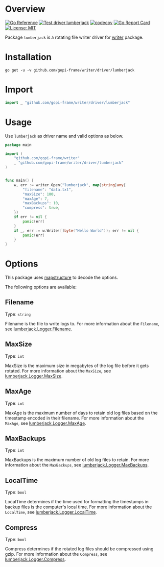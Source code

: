 # Overview
[![Go Reference](https://pkg.go.dev/badge/github.com/gopi-frame/writer/driver/lumberjack.svg)](https://pkg.go.dev/github.com/gopi-frame/writer/driver/lumberjack)
[![Test driver lumberjack](https://github.com/gopi-frame/writer/actions/workflows/driver.lumberjack.yml/badge.svg)](https://github.com/gopi-frame/writer/actions/workflows/driver.lumberjack.yml)
[![codecov](https://codecov.io/gh/gopi-frame/writer/graph/badge.svg?token=9JTZR812XD&flag=lumberjack)](https://codecov.io/gh/gopi-frame/writer?flags[0]=lumberjack)
[![Go Report Card](https://goreportcard.com/badge/github.com/gopi-frame/writer/driver/lumberjack)](https://goreportcard.com/report/github.com/gopi-frame/writer/driver/lumberjack)
[![License: MIT](https://img.shields.io/badge/License-MIT-green.svg)](https://opensource.org/licenses/MIT)

Package `lumberjack` is a rotating file writer driver for [writer](https://pkg.go.dev/github.com/gopi-frame/writer)
package.

# Installation
```shell
go get -u -v github.com/gopi-frame/writer/driver/lumberjack
```

# Import
```go
import _ "github.com/gopi-frame/writer/driver/lumberjack"
```

# Usage

Use `lumberjack` as driver name and valid options as below.

```go
package main

import (
	"github.com/gopi-frame/writer"
    _ "github.com/gopi-frame/writer/driver/lumberjack"
)


func main() {
    w, err := writer.Open("lumberjack", map[string]any{
        "filename": "data.txt",
        "maxSize": 100,
        "maxAge": 7,
        "maxBackups": 10,
        "compress": true,
    })
    if err != nil {
        panic(err)
    }
    if _, err := w.Write([]byte("Hello World")); err != nil {
        panic(err)
    }
}
```

# Options

This package uses [mapstructure](https://pkg.go.dev/github.com/go-viper/mapstructure/v2) to decode the options.

The following options are available:

## Filename
Type: `string`

Filename is the file to write logs to.
For more information about the `Filename`,
see [lumberjack.Logger.Filename](https://pkg.go.dev/gopkg.in/natefinch/lumberjack.v2#Logger.Filename).

## MaxSize
Type: `int`

MaxSize is the maximum size in megabytes of the log file before it gets rotated.
For more information about the `MaxSize`,
see [lumberjack.Logger.MaxSize](https://pkg.go.dev/gopkg.in/natefinch/lumberjack.v2#Logger.MaxSize).

## MaxAge
Type: `int`

MaxAge is the maximum number of days to retain old log files based on the timestamp encoded in their filename.
For more information about the `MaxAge`,
see [lumberjack.Logger.MaxAge](https://pkg.go.dev/gopkg.in/natefinch/lumberjack.v2#Logger.MaxAge).

## MaxBackups
Type: `int`

MaxBackups is the maximum number of old log files to retain.
For more information about the `MaxBackups`,
see [lumberjack.Logger.MaxBackups](https://pkg.go.dev/gopkg.in/natefinch/lumberjack.v2#Logger.MaxBackups).

## LocalTime
Type: `bool`

LocalTime determines if the time used for formatting the timestamps in backup files is the computer's local time.
For more information about the `LocalTime`,
see [lumberjack.Logger.LocalTime](https://pkg.go.dev/gopkg.in/natefinch/lumberjack.v2#Logger.LocalTime).

## Compress
Type: `bool`

Compress determines if the rotated log files should be compressed using gzip.
For more information about the `Compress`,
see [lumberjack.Logger.Compress](https://pkg.go.dev/gopkg.in/natefinch/lumberjack.v2#Logger.Compress).

